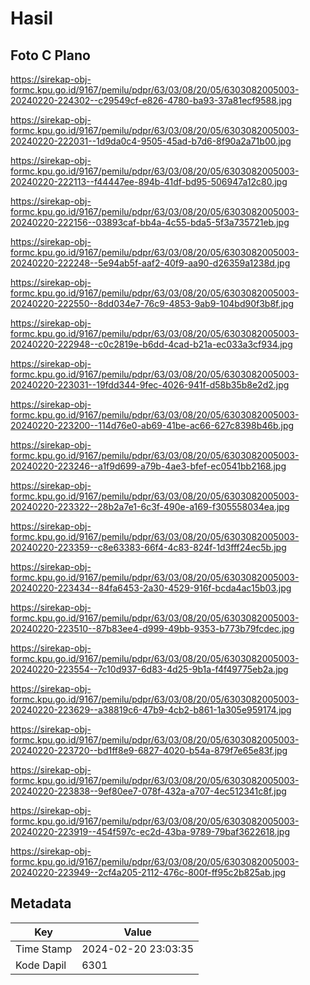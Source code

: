 # Hasil

## Foto C Plano

https://sirekap-obj-formc.kpu.go.id/9167/pemilu/pdpr/63/03/08/20/05/6303082005003-20240220-224302--c29549cf-e826-4780-ba93-37a81ecf9588.jpg

https://sirekap-obj-formc.kpu.go.id/9167/pemilu/pdpr/63/03/08/20/05/6303082005003-20240220-222031--1d9da0c4-9505-45ad-b7d6-8f90a2a71b00.jpg

https://sirekap-obj-formc.kpu.go.id/9167/pemilu/pdpr/63/03/08/20/05/6303082005003-20240220-222113--f44447ee-894b-41df-bd95-506947a12c80.jpg

https://sirekap-obj-formc.kpu.go.id/9167/pemilu/pdpr/63/03/08/20/05/6303082005003-20240220-222156--03893caf-bb4a-4c55-bda5-5f3a735721eb.jpg

https://sirekap-obj-formc.kpu.go.id/9167/pemilu/pdpr/63/03/08/20/05/6303082005003-20240220-222248--5e94ab5f-aaf2-40f9-aa90-d26359a1238d.jpg

https://sirekap-obj-formc.kpu.go.id/9167/pemilu/pdpr/63/03/08/20/05/6303082005003-20240220-222550--8dd034e7-76c9-4853-9ab9-104bd90f3b8f.jpg

https://sirekap-obj-formc.kpu.go.id/9167/pemilu/pdpr/63/03/08/20/05/6303082005003-20240220-222948--c0c2819e-b6dd-4cad-b21a-ec033a3cf934.jpg

https://sirekap-obj-formc.kpu.go.id/9167/pemilu/pdpr/63/03/08/20/05/6303082005003-20240220-223031--19fdd344-9fec-4026-941f-d58b35b8e2d2.jpg

https://sirekap-obj-formc.kpu.go.id/9167/pemilu/pdpr/63/03/08/20/05/6303082005003-20240220-223200--114d76e0-ab69-41be-ac66-627c8398b46b.jpg

https://sirekap-obj-formc.kpu.go.id/9167/pemilu/pdpr/63/03/08/20/05/6303082005003-20240220-223246--a1f9d699-a79b-4ae3-bfef-ec0541bb2168.jpg

https://sirekap-obj-formc.kpu.go.id/9167/pemilu/pdpr/63/03/08/20/05/6303082005003-20240220-223322--28b2a7e1-6c3f-490e-a169-f305558034ea.jpg

https://sirekap-obj-formc.kpu.go.id/9167/pemilu/pdpr/63/03/08/20/05/6303082005003-20240220-223359--c8e63383-66f4-4c83-824f-1d3fff24ec5b.jpg

https://sirekap-obj-formc.kpu.go.id/9167/pemilu/pdpr/63/03/08/20/05/6303082005003-20240220-223434--84fa6453-2a30-4529-916f-bcda4ac15b03.jpg

https://sirekap-obj-formc.kpu.go.id/9167/pemilu/pdpr/63/03/08/20/05/6303082005003-20240220-223510--87b83ee4-d999-49bb-9353-b773b79fcdec.jpg

https://sirekap-obj-formc.kpu.go.id/9167/pemilu/pdpr/63/03/08/20/05/6303082005003-20240220-223554--7c10d937-6d83-4d25-9b1a-f4f49775eb2a.jpg

https://sirekap-obj-formc.kpu.go.id/9167/pemilu/pdpr/63/03/08/20/05/6303082005003-20240220-223629--a38819c6-47b9-4cb2-b861-1a305e959174.jpg

https://sirekap-obj-formc.kpu.go.id/9167/pemilu/pdpr/63/03/08/20/05/6303082005003-20240220-223720--bd1ff8e9-6827-4020-b54a-879f7e65e83f.jpg

https://sirekap-obj-formc.kpu.go.id/9167/pemilu/pdpr/63/03/08/20/05/6303082005003-20240220-223838--9ef80ee7-078f-432a-a707-4ec512341c8f.jpg

https://sirekap-obj-formc.kpu.go.id/9167/pemilu/pdpr/63/03/08/20/05/6303082005003-20240220-223919--454f597c-ec2d-43ba-9789-79baf3622618.jpg

https://sirekap-obj-formc.kpu.go.id/9167/pemilu/pdpr/63/03/08/20/05/6303082005003-20240220-223949--2cf4a205-2112-476c-800f-ff95c2b825ab.jpg


## Metadata

| Key        | Value               |
| ---------- | ------------------- |
| Time Stamp | 2024-02-20 23:03:35 |
| Kode Dapil | 6301                |



